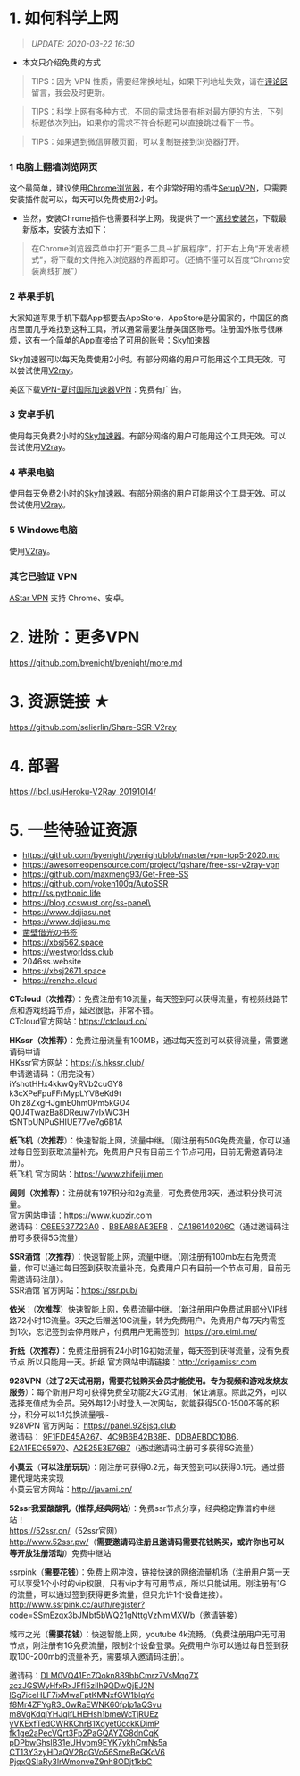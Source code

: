 # 1. 如何科学上网

> *UPDATE: 2020-03-22 16:30* 

- 本文只介绍免费的方式

> TIPS：因为 VPN 性质，需要经常换地址，如果下列地址失效，请在[评论区](https://github.com/byenight/byenight/issues)留言，我会及时更新。

> TIPS：科学上网有多种方式，不同的需求场景有相对最方便的方法，下列标题依次列出，如果你的需求不符合标题可以直接跳过看下一节。

> TIPS：如果遇到微信屏蔽页面，可以复制链接到浏览器打开。

### 1 电脑上翻墙浏览网页

这个最简单，建议使用[Chrome浏览器](https://www.google.cn/chrome/)，有个非常好用的插件[SetupVPN](https://chrome.google.com/webstore/detail/oofgbpoabipfcfjapgnbbjjaenockbdp)，只需要安装插件就可以，每天可以免费使用2小时。

- 当然，安装Chrome插件也需要科学上网。我提供了一个[离线安装包](https://baseserver.io/sv/public/Chrome/)，下载最新版本，安装方法如下：

> 在Chrome浏览器菜单中打开“更多工具→扩展程序”，打开右上角“开发者模式”，将下载的文件拖入浏览器的界面即可。（还搞不懂可以百度“Chrome安装离线扩展”）

### 2 苹果手机

大家知道苹果手机下载App都要去AppStore，AppStore是分国家的，中国区的商店里面几乎难找到这种工具，所以通常需要注册美国区账号。注册国外账号很麻烦，这有一个简单的App直接给了可用的账号：[Sky加速器](https://d.skyjsq.space)

Sky加速器可以每天免费使用2小时。有部分网络的用户可能用这个工具无效。可以尝试使用[V2ray](https://github.com/byenight/byenight/blob/master/v2ray.md)。

美区下载[VPN-夏时国际加速器VPN](https://apps.apple.com/uz/app/vpn-%E5%A4%8F%E6%97%B6%E5%9B%BD%E9%99%85%E5%8A%A0%E9%80%9F%E5%99%A8vpn/id1544742935)：免费有广告。

### 3 安卓手机

使用每天免费2小时的[Sky加速器](https://d.wjsq.life)。有部分网络的用户可能用这个工具无效。可以尝试使用[V2ray](https://github.com/byenight/byenight/blob/master/v2ray.md)。

### 4 苹果电脑

使用每天免费2小时的[Sky加速器](https://d.wjsq.life)。有部分网络的用户可能用这个工具无效。可以尝试使用[V2ray](https://github.com/byenight/byenight/blob/master/v2ray.md)。

### 5 Windows电脑

使用[V2ray](https://github.com/byenight/byenight/blob/master/v2ray.md)。

### 其它已验证 VPN

[AStar VPN](https://get.astarvpn.app) 支持 Chrome、安卓。

# 2. 进阶：更多VPN

https://github.com/byenight/byenight/more.md

# 3. 资源链接 ★

https://github.com/selierlin/Share-SSR-V2ray

# 4. 部署

https://ibcl.us/Heroku-V2Ray_20191014/

# 5. 一些待验证资源

- https://github.com/byenight/byenight/blob/master/vpn-top5-2020.md
- https://awesomeopensource.com/project/fqshare/free-ssr-v2ray-vpn
- https://github.com/maxmeng93/Get-Free-SS
- https://github.com/voken100g/AutoSSR
- http://ss.pythonic.life
- https://blog.ccswust.org/ss-panel\
- https://www.ddjiasu.net
- https://www.ddjiasu.me
- [凿壁借光の书签](http://www.okss.xyz) 
- https://xbsj562.space
- https://westworldss.club
- 2046ss.website
- https://xbsj2671.space
- https://renzhe.cloud

<p><strong>CTcloud</strong>（<strong>次推荐</strong>）：免费注册有1G流量，每天签到可以获得流量，有视频线路节点和游戏线路节点，延迟很低，非常不错。<br>CTcloud官方网站：<a href="https://blog.ccswust.org/go/?url=aHR0cHM6Ly9jdGNsb3VkLmNvLw==" target="_blank" rel="noopener noreferrer">https://ctcloud.co/</a></p>

<p><strong>HKssr（次推荐）</strong>：免费注册流量有100MB，通过每天签到可以获得流量，需要邀请码申请<br>HKssr官方网站：<a href="https://blog.ccswust.org/go/?url=aHR0cHM6Ly9zLmhrc3NyLmNsdWIv" target="_blank" rel="noopener noreferrer">https://s.hkssr.club/</a><br>申请邀请码：（用完没有）<br>iYshotHHx4kkwQyRVb2cuGY8<br>k3cXPeFpuFFrMypLYVBeKd9t<br>Ohlz8ZxgHJgmE0hm0Pm5kGO4<br>Q0J4TwazBa8DReuw7vIxWC3H<br>tSNTbUNPuSHIUE77ve7g6B1A</p>

<p><strong>纸飞机</strong>（<strong>次推荐</strong>）：快速智能上网，流量中继。（刚注册有50G免费流量，你可以通过每日签到获取流量补充，免费用户只有目前三个节点可用，目前无需邀请码注册）。<br>纸飞机 官方网站：<a href="https://blog.ccswust.org/go/?url=aHR0cHM6Ly93d3cuemhpZmVpamkubWVuLw==" target="_blank" rel="noopener noreferrer">https://www.zhifeiji.men</a></p>

<p><strong>阔则（次推荐）</strong>：注册就有197积分和2g流量，可免费使用3天，通过积分换可流量。<br>官方网站申请：<a href="https://blog.ccswust.org/go/?url=aHR0cHM6Ly93d3cua3VvemlyLmNvbS9yZWdpc3Rlcj9hZmY9MTI2MA==" target="_blank" rel="noopener noreferrer">https://www.kuozir.com</a><br>邀请码：<a href="https://blog.ccswust.org/go/?url=aHR0cHM6Ly93d3cua3VvemlyLmNvbS9pbmRleC5waHAvcmVnaXN0ZXI/YWZmPTEyNjAmYW1wO2NvZGU9QzZFRTUzNzcyM0Ew" target="_blank" rel="noopener noreferrer">C6EE537723A0</a>&nbsp;、<a href="https://blog.ccswust.org/go/?url=aHR0cHM6Ly93d3cua3VvemlyLmNvbS9pbmRleC5waHAvcmVnaXN0ZXI/YWZmPTEyNjAmYW1wO2NvZGU9QjhFQTg4QUUzRUY4" target="_blank" rel="noopener noreferrer">B8EA88AE3EF8</a>&nbsp;、<a href="https://blog.ccswust.org/go/?url=aHR0cHM6Ly93d3cua3VvemlyLmNvbS9pbmRleC5waHAvcmVnaXN0ZXI/YWZmPTEyNjAmYW1wO2NvZGU9Q0ExODYxNDAyMDZD" target="_blank" rel="noopener noreferrer">CA186140206C</a>（通过邀请码注册可多获得5G流量）</p>

<p><strong>SSR酒馆</strong>（<strong>次推荐</strong>）：快速智能上网，流量中继。（刚注册有100mb左右免费流量，你可以通过每日签到获取流量补充，免费用户只有目前一个节点可用，目前无需邀请码注册）。<br>SSR酒馆 官方网站：<a href="https://blog.ccswust.org/go/?url=aHR0cHM6Ly9zc3IucHViLw==" target="_blank" rel="noopener noreferrer">https://ssr.pub/</a></p>

<p><strong>依米</strong>：（<strong>次推荐</strong>）快速智能上网，免费流量中继。（新注册用户免费试用部分VIP线路72小时1G流量。3天之后赠送10G流量，转为免费用户。免费用户每7天内需签到1次，忘记签到会停用账户，付费用户无需签到）<a href="https://blog.ccswust.org/go/?url=aHR0cHM6Ly9wcm8uZWltaS5tZS9hdXRoL3JlZ2lzdGVyP2NvZGU9QlB2TUU3UUc3cWhiSDFRemxTOFByWGl6bjA1YVpHVUk=" target="_blank" rel="noopener noreferrer">https://pro.eimi.me/</a></p>

<p><b>折纸（<strong>次推荐</strong>）</b>：免费注册拥有24小时1G初始流量，每天签到获得流量，没有免费节点 所以只能用一天。折纸 官方网站申请链接：<a href="https://blog.ccswust.org/go/?url=aHR0cDovL29yaWdhbWlzc3IuY29tL2F1dGgvcmVnaXN0ZXI/Y29kZT1vbU9lNVVpT2NUTU05TERURXowbGRjRHV6cTFZUDJ3bQ==" target="_blank" rel="noopener noreferrer">http://origamissr.com</a></p>

<p><strong>928VPN</strong>（<strong>过了2天试用期，需要花钱购买会员才能使用。专为视频和游戏发烧友服务</strong>）：每个新用户均可获得免费全功能2天2G试用，保证满意。除此之外，可以选择充值成为会员。另外每12小时登入一次网站，就能获得500-1500不等的积分，积分可以1:1兑换流量哦~<br>928VPN 官方网站：&nbsp;<a href="https://blog.ccswust.org/go/?url=aHR0cHM6Ly9wYW5lbC45Mjhqc3EuY2x1Yi9yZWdpc3Rlcj9hZmY9MjQ4OQ==" target="_blank" rel="noopener noreferrer">https://panel.928jsq.club</a><br>邀请码：&nbsp;<a href="https://blog.ccswust.org/go/?url=aHR0cHM6Ly9wYW5lbC45Mjhqc3EuY2x1Yi9yZWdpc3Rlcj9hZmY9MjQ4OSZhbXA7Y29kZT05RjFGREU0NUEyNjc=" target="_blank" rel="noopener noreferrer">9F1FDE45A267</a>、<a href="https://blog.ccswust.org/go/?url=aHR0cHM6Ly9wYW5lbC45Mjhqc3EuY2x1Yi9yZWdpc3Rlcj9hZmY9MjQ4OSZhbXA7Y29kZT00QzlCNkI0MkIzOEU=" target="_blank" rel="noopener noreferrer">4C9B6B42B38E</a>、<a href="https://blog.ccswust.org/go/?url=aHR0cHM6Ly9wYW5lbC45Mjhqc3EuY2x1Yi9yZWdpc3Rlcj9hZmY9MjQ4OSZhbXA7Y29kZT1EREJBRUJEQzEwQjY=" target="_blank" rel="noopener noreferrer">DDBAEBDC10B6</a>、<a href="https://blog.ccswust.org/go/?url=aHR0cHM6Ly9wYW5lbC45Mjhqc3EuY2x1Yi9yZWdpc3Rlcj9hZmY9MjQ4OSZhbXA7Y29kZT1FMkExRkVDNjU5NzA=" target="_blank" rel="noopener noreferrer">E2A1FEC65970</a>、<a href="https://blog.ccswust.org/go/?url=aHR0cHM6Ly9wYW5lbC45Mjhqc3EuY2x1Yi9yZWdpc3Rlcj9hZmY9MjQ4OSZhbXA7Y29kZT1BMkUyNUUzRTc2Qjc=" target="_blank" rel="noopener noreferrer">A2E25E3E76B7</a>（通过邀请码注册可多获得5G流量）</p>

<p><strong>小莫云</strong>（<strong>可以注册玩玩</strong>）：刚注册可获得0.2元，每天签到可以获得0.1元。通过搭建代理站来实现<br>小莫云官方网站：<a href="https://blog.ccswust.org/go/?url=aHR0cDovL2phdmFtaS5jbi9BZG1pbi9SZWcucGhwP3VpZD0yMDE=" target="_blank" rel="noopener noreferrer">http://javami.cn/</a></p>

<p><strong>52ssr我爱酸酸乳</strong><strong>（推荐,经典网站）</strong>：免费ssr节点分享，经典稳定靠谱的中继站！<br><a href="https://blog.ccswust.org/go/?url=aHR0cHM6Ly81MnNzci5jbi8=" target="_blank" rel="nofollow noopener noreferrer">https://52ssr.cn/</a>（52ssr官网）<br><a href="https://blog.ccswust.org/go/?url=aHR0cDovL3d3dy41MnNzci5wdy8=" target="_blank" rel="noopener noreferrer">http://www.52ssr.pw/</a>（<strong>需要邀请码注册且邀请码需要花钱购买，或许你也可以等开放注册活动</strong>）免费中继站</p>

<p>ssrpink（<strong>需要花钱</strong>）：免费上网冲浪，链接快速的网络流量机场（注册用户第一天可以享受1个小时的vip权限，只有vip才有可用节点，所以只能试用。刚注册有1G的流量，可以通过签到获得更多流量，但只允许1个设备连接）。<br><a href="https://blog.ccswust.org/go/?url=aHR0cDovL3d3dy5zc3JwaW5rLmNjL2F1dGgvcmVnaXN0ZXI/Y29kZT1TU21FenF4M2JKTWJ0NWJXUTIxZ050dGdWek5tTVhXYg==" target="_blank" rel="noopener noreferrer">http://www.ssrpink.cc/auth/register?code=SSmEzqx3bJMbt5bWQ21gNttgVzNmMXWb</a>（邀请链接）</p>

<p>城市之光（<strong>需要花钱</strong>）：快速智能上网，youtube 4k流畅。（免费注册用户无可用节点，刚注册有1G免费流量，限制2个设备登录。免费用户你可以通过每日签到获取100-200mb的流量补充，需要填入邀请码注册）。</p><p>邀请码：<a href="https://blog.ccswust.org/go/?url=aHR0cHM6Ly9saWdodGNpYy5saWZlL2F1dGgvcmVnaXN0ZXI/Y29kZT1ETE0wVlE0MUVjN1Fva244ODliYkNtcno3VnNNcXE3WA==" target="_blank" rel="noopener noreferrer">DLM0VQ41Ec7Qokn889bbCmrz7VsMqq7X</a><br><a href="https://blog.ccswust.org/go/?url=aHR0cHM6Ly9saWdodGNpYy5saWZlL2F1dGgvcmVnaXN0ZXI/Y29kZT16Y3pKR1NXeUhmeFJ4SkZmbDV6aUloOVFEd1FqRUoyTg==" target="_blank" rel="noopener noreferrer">zczJGSWyHfxRxJFfl5ziIh9QDwQjEJ2N</a><br><a href="https://blog.ccswust.org/go/?url=aHR0cHM6Ly9saWdodGNpYy5saWZlL2F1dGgvcmVnaXN0ZXI/Y29kZT1JU2c3aWNlSExGN2l4TXdhRnB0S01OeGZHVzFibHFZZA==" target="_blank" rel="noopener noreferrer">ISg7iceHLF7ixMwaFptKMNxfGW1blqYd</a><br><a href="https://blog.ccswust.org/go/?url=aHR0cHM6Ly9saWdodGNpYy5saWZlL2F1dGgvcmVnaXN0ZXI/Y29kZT1mOE1yNFpGWWdSM0wwd1JhRVdOSzYwZnBJcDFhUVN2dQ==" target="_blank" rel="noopener noreferrer">f8Mr4ZFYgR3L0wRaEWNK60fpIp1aQSvu</a><br><a href="https://blog.ccswust.org/go/?url=aHR0cHM6Ly9saWdodGNpYy5saWZlL2F1dGgvcmVnaXN0ZXI/Y29kZT1tOFZnS2RxallISnFpZkxIRUhzaDFibWVXY1RqUlVFeg==" target="_blank" rel="noopener noreferrer">m8VgKdqjYHJqifLHEHsh1bmeWcTjRUEz</a><br><a href="https://blog.ccswust.org/go/?url=aHR0cHM6Ly9saWdodGNpYy5saWZlL2F1dGgvcmVnaXN0ZXI/Y29kZT15VktFeGZUZWRDV1JLQ2hyQjFYZHlldDBjY2tLRGltUA==" target="_blank" rel="noopener noreferrer">yVKExfTedCWRKChrB1Xdyet0cckKDimP</a><br><a href="https://blog.ccswust.org/go/?url=aHR0cHM6Ly9saWdodGNpYy5saWZlL2F1dGgvcmVnaXN0ZXI/Y29kZT1mazFnZTJhUGVjVlFydDNGcDJQYUdRQVlaRzhkbkNxSw==" target="_blank" rel="noopener noreferrer">fk1ge2aPecVQrt3Fp2PaGQAYZG8dnCqK</a><br><a href="https://blog.ccswust.org/go/?url=aHR0cHM6Ly9saWdodGNpYy5saWZlL2F1dGgvcmVnaXN0ZXI/Y29kZT1wRFBid0doc2xCMzFlVUh2Ym05RVlLN3lraENtTnM1YQ==" target="_blank" rel="noopener noreferrer">pDPbwGhslB31eUHvbm9EYK7ykhCmNs5a</a><br><a href="https://blog.ccswust.org/go/?url=aHR0cHM6Ly9saWdodGNpYy5saWZlL2F1dGgvcmVnaXN0ZXI/Y29kZT1DVDEzWTN6eUhEYVFWMjhxR1ZvNTZTcm5lQmVHS2NWNg==" target="_blank" rel="noopener noreferrer">CT13Y3zyHDaQV28qGVo56SrneBeGKcV6</a><br><a href="https://blog.ccswust.org/go/?url=aHR0cHM6Ly9saWdodGNpYy5saWZlL2F1dGgvcmVnaXN0ZXI/Y29kZT1QanF4UVNJYVJ5M2xyV21vbnZlWjluaDhPRGp0MWtiQw==" target="_blank" rel="noopener noreferrer">PjqxQSIaRy3lrWmonveZ9nh8ODjt1kbC</a></p>

